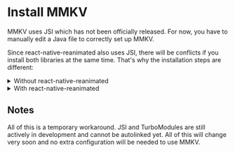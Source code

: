 # Install MMKV

MMKV uses JSI which has not been officially released. For now, you have to manually edit a Java file to correctly set up MMKV.

Since react-native-reanimated also uses JSI, there will be conflicts if you install both libraries at the same time. That's why the installation steps are different:

<details>
<summary>Without react-native-reanimated</summary>

To install MMKV without Reanimated, open your Android project (the `android` folder) in Android Studio. In `MainApplication.java` find the location where the `ReactNativeHost` is initialized. You have to override it's `getJSIModulePackage` method:


```java
import com.reactnativemmkv.MmkvModulePackage;

public class MainApplication extends Application implements ReactApplication {

  private final ReactNativeHost mReactNativeHost =
      new ReactNativeHost(this) {
        @Override
        public boolean getUseDeveloperSupport() {
          return BuildConfig.DEBUG;
        }

        @Override
        protected List<ReactPackage> getPackages() {
          return new PackageList(this).getPackages();
        }

        @Override
        protected String getJSMainModuleName() {
          return "index";
        }

        // Add this method here!
        @Override
        protected JSIModulePackage getJSIModulePackage() {
          return new MmkvModulePackage();
        }
      };

  // ...
```

</details>

<details>
<summary>With react-native-reanimated</summary>

To install MMKV with Reanimated, open your Android project (the `android` folder) in Android Studio.

1. Find the folder where `MainActivity.java` and `MainApplication.java` live.
2. Right click, "New" > "Java class"
3. Call it whatever you prefer, in my case it's `ExampleJSIPackage` because my app is called "Example".
4. Add the following code:

```java
import com.facebook.react.bridge.JSIModuleSpec;
import com.facebook.react.bridge.JavaScriptContextHolder;
import com.facebook.react.bridge.ReactApplicationContext;
import com.swmansion.reanimated.ReanimatedJSIModulePackage;
import com.reactnativemmkv.MmkvModule;

import java.util.Collections;
import java.util.List;

// TODO: Remove all of this when MMKV and Reanimated can be autoinstalled (maybe RN 0.65)
public class ExampleJSIPackage extends ReanimatedJSIModulePackage {
    @Override
    public List<JSIModuleSpec> getJSIModules(ReactApplicationContext reactApplicationContext, JavaScriptContextHolder jsContext) {
        super.getJSIModules(reactApplicationContext, jsContext);
        MmkvModule.install(jsContext, reactApplicationContext.getFilesDir().getAbsolutePath() + "/mmkv");
        return Collections.emptyList();
    }
}

```

5. Open `MainApplication.java` and find the location where the `ReactNativeHost` is initialized. You have to override it's `getJSIModulePackage` method:

```java
public class MainApplication extends Application implements ReactApplication {

  private final ReactNativeHost mReactNativeHost =
      new ReactNativeHost(this) {
        @Override
        public boolean getUseDeveloperSupport() {
          return BuildConfig.DEBUG;
        }

        @Override
        protected List<ReactPackage> getPackages() {
          return new PackageList(this).getPackages();
        }

        @Override
        protected String getJSMainModuleName() {
          return "index";
        }

        // Add this method here!
        @Override
        protected JSIModulePackage getJSIModulePackage() {
          return new ExampleJSIPackage(); // <-- your package's name
        }
      };

  // ...
```

</details>


## Notes

All of this is a temporary workaround. JSI and TurboModules are still actively in development and cannot be autolinked yet. All of this will change very soon and no extra configuration will be needed to use MMKV.

